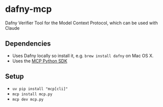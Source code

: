 # dafny-mcp

Dafny Verifier Tool for the Model Context Protocol, which can be used with Claude

## Dependencies

- Uses Dafny locally so install it, e.g. `brew install dafny` on Mac OS X.
- Uses the [MCP Python SDK](https://github.com/modelcontextprotocol/python-sdk)

## Setup

- `uv pip install "mcp[cli]"`
- `mcp install mcp.py`
- `mcp dev mcp.py`
